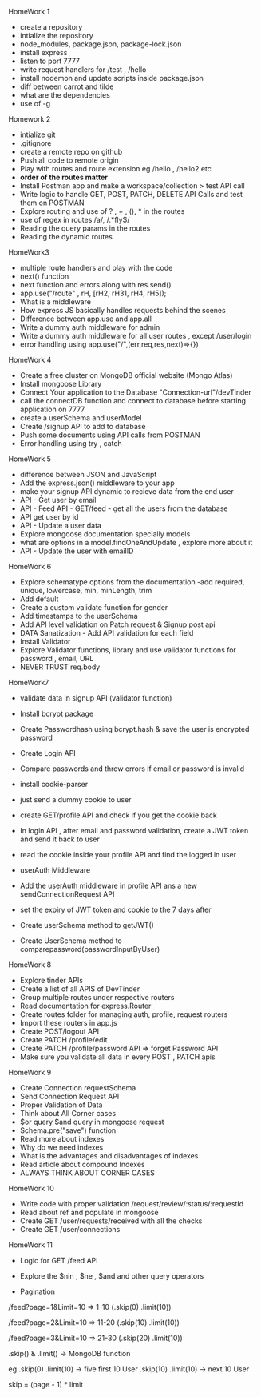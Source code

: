  HomeWork 1
- create a repository
- intialize the repository
- node_modules, package.json, package-lock.json
- install express
- listen to port 7777
- write request handlers for /test , /hello
- install nodemon and update scripts inside package.json
- diff between carrot and tilde
- what are the dependencies
- use of -g

 Homework 2
- intialize git
- .gitignore
- create a remote repo on github
- Push all code to remote origin
- Play with routes and route extension eg /hello , /hello2 etc
- **order of the routes matter**
- Install Postman app and make a workspace/collection > test API call
- Write logic to handle GET, POST, PATCH, DELETE API Calls and test them on POSTMAN
- Explore routing and use of ? , + , (), * in the routes
- use of regex in routes /a/, /.*fly$/
- Reading the query params in the routes 
- Reading the dynamic routes

 HomeWork3
- multiple route handlers and play with the code
- next() function
- next function and errors along with res.send()
- app.use("/route" , rH, [rH2, rH31, rH4, rH5]);
- What is a middleware
- How express JS basically handles requests behind the scenes
- Difference between app.use and app.all
- Write a dummy auth middleware for admin
- Write a dummy auth middleware for all user routes , except /user/login  
- error handling using app.use("/",(err,req,res,next)=>{})

HomeWork 4
- Create a free cluster on MongoDB official website (Mongo Atlas)
- Install mongoose Library
- Connect Your application to the Database "Connection-url"/devTinder
- call the connectDB function and connect to database before starting application on 7777
- create a userSchema and userModel
- Create /signup API to add to database
- Push some documents using API calls from POSTMAN
- Error handling using try , catch

HomeWork 5
- difference between JSON and JavaScript
- Add the express.json() middleware to your app
- make your signup API dynamic to recieve data from the end user
- API - Get user by email
- API - Feed API - GET/feed - get all the users from the database
- API get user by id
- API - Update a user data 
- Explore mongoose documentation specially models
- what are options in a model.findOneAndUpdate ,  explore more about it 
- API - Update the user with emailID

HomeWork 6
- Explore schematype options from the documentation
-add required, unique, lowercase, min, minLength, trim
- Add default
- Create a custom validate function for gender
- Add timestamps to the userSchema
- Add API level validation on Patch request & Signup post api
- DATA Sanatization -  Add API validation for each field
- Install Validator 
- Explore Validator functions, library and use validator functions for password , email, URL
- NEVER TRUST req.body

HomeWork7
- validate data in signup API (validator function)
- Install bcrypt package
- Create Passwordhash using bcrypt.hash & save the user is encrypted password

- Create Login API
- Compare passwords and throw errors if email or password is invalid

- install cookie-parser
- just send a dummy cookie to user
- create GET/profile API and check if you get the cookie back
- In login API , after email and password validation, create a JWT token and send it back to user
- read the cookie inside your profile API and find the logged in user
- userAuth Middleware
- Add the userAuth middleware in profile API ans a new sendConnectionRequest API
- set the expiry of JWT token and cookie to the 7 days after
- Create userSchema method to getJWT()
- Create UserSchema method to comparepassword(passwordInputByUser) 

HomeWork 8
- Explore tinder APIs
- Create a list of all APIS of DevTinder
- Group multiple routes under respective routers
- Read documentation for express.Router
- Create routes folder for managing auth, profile, request routers
- Import these routers in app.js
- Create POST/logout API
- Create PATCH /profile/edit
- Create PATCH /profile/password API => forget Password API 
- Make sure you validate all data in every POST , PATCH apis

HomeWork 9
- Create Connection requestSchema 
- Send Connection Request API
- Proper Validation of Data
- Think about All Corner cases
- $or query $and query in mongoose request 
- Schema.pre("save") function
- Read more about indexes 
- Why do we need indexes
- What is the advantages and disadvantages of indexes
- Read article about compound Indexes
- ALWAYS THINK ABOUT CORNER CASES

HomeWork 10
- Write code with proper validation /request/review/:status/:requestId
- Read about ref and populate in mongoose
- Create GET /user/requests/received with all the checks
- Create GET  /user/connections

HomeWork 11
- Logic for GET /feed API
- Explore the $nin , $ne , $and and other query operators

- Pagination

/feed?page=1&Limit=10 => 1-10 (.skip(0) .limit(10))

/feed?page=2&Limit=10 => 11-20 (.skip(10) .limit(10))

/feed?page=3&Limit=10 => 21-30 (.skip(20) .limit(10))

.skip() & .limit() -> MongoDB function

eg .skip(0) .limit(10) -> five first 10 User
 .skip(10) .limit(10) -> next 10 User

 skip = (page - 1) * limit
